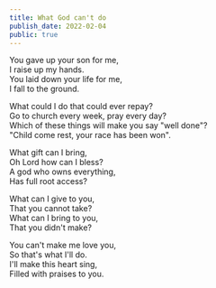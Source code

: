 ```yaml
---
title: What God can't do
publish_date: 2022-02-04
public: true
---
```


You gave up your son for me,  
I raise up my hands.  
You laid down your life for me,  
I fall to the ground.  

What could I do that could ever repay?  
Go to church every week, pray every day?  
Which of these things will make you say "well done"?  
"Child come rest, your race has been won".  

What gift can I bring,  
Oh Lord how can I bless?  
A god who owns everything,  
Has full root access?  

What can I give to you,  
That you cannot take?  
What can I bring to you,  
That you didn't make?  

You can't make me love you,  
So that's what I'll do.  
I'll make this heart sing,  
Filled with praises to you.  
